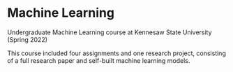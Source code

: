 # Machine Learning
Undergraduate Machine Learning course at Kennesaw State University (Spring 2022)
 
This course included four assignments and one research project, consisting of a full research paper and self-built machine learning models.
